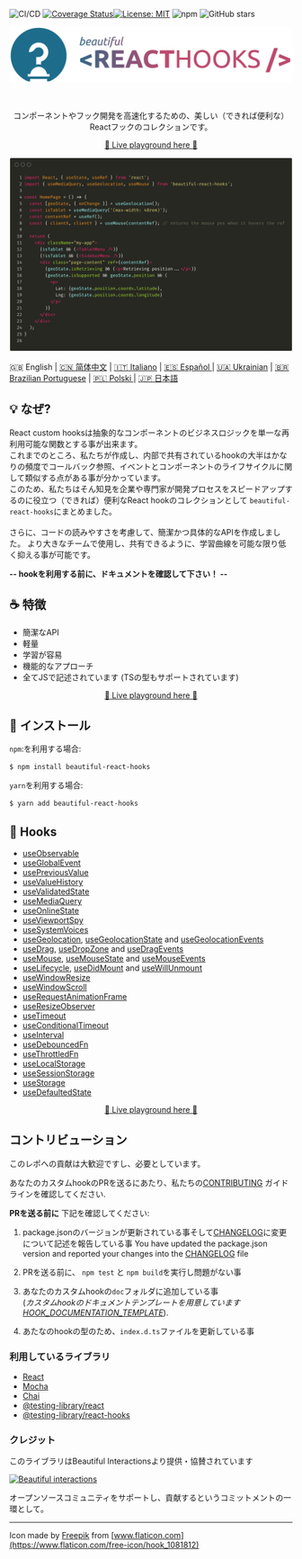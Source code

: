 ![CI/CD](https://github.com/beautifulinteractions/beautiful-react-hooks/workflows/CI/CD/badge.svg)
[![Coverage Status](https://coveralls.io/repos/github/beautifulinteractions/beautiful-react-hooks/badge.svg?branch=master)](https://coveralls.io/github/beautifulinteractions/beautiful-react-hooks?branch=master)[![License: MIT](https://img.shields.io/badge/License-MIT-yellow.svg)](https://opensource.org/licenses/MIT)
![npm](https://img.shields.io/npm/v/beautiful-react-hooks)
![GitHub stars](https://img.shields.io/github/stars/beautifulinteractions/beautiful-react-hooks?style=social)

<div align="center">
  <p align="center">
    <img src="../logo.png" alt="Beautiful React Hooks" width="750px" />
  </p>
</div>
<br />
<div>
  <p align="center">
    コンポーネントやフック開発を高速化するための、美しい（できれば便利な）Reactフックのコレクションです。
  </p>
</div>

<div>
  <p align="center">
    <a href="https://beautifulinteractions.github.io/beautiful-react-hooks/" target="_blank">
    🌟 Live playground here 🌟
    </a>
  </p>
</div>

![Usage example](../usage_example.png)


🇬🇧 English | <a href="https://github.com/beautifulinteractions/beautiful-react-hooks/blob/master/docs/README.zh-CN.md">🇨🇳 简体中文</a> | <a href="https://github.com/beautifulinteractions/beautiful-react-hooks/blob/master/docs/README.it-IT.md">🇮🇹 Italiano</a> | <a href="https://github.com/beautifulinteractions/beautiful-react-hooks/blob/master/docs/README.es-ES.md"> 🇪🇸 Español </a> | <a href="https://github.com/beautifulinteractions/beautiful-react-hooks/blob/master/docs/README.uk-UA.md">🇺🇦 Ukrainian</a> | <a href="https://github.com/beautifulinteractions/beautiful-react-hooks/blob/master/docs/README.pt-BR.md">🇧🇷 Brazilian Portuguese</a> | <a href="https://github.com/beautifulinteractions/beautiful-react-hooks/blob/master/docs/README.pl-PL.md">🇵🇱 Polski </a>| <a href="https://github.com/beautifulinteractions/beautiful-react-hooks/blob/master/docs/README.jp-JP.md">&#x1f1ef;&#x1f1f5; 日本語 </a>

## 💡 なぜ?
React custom hooksは抽象的なコンポーネントのビジネスロジックを単一な再利用可能な関数とする事が出来ます。<br />
これまでのところ、私たちが作成し、内部で共有されているhookの大半はかなりの頻度でコールバック参照、イベントとコンポーネントのライフサイクルに関して類似する点がある事が分かっています。<br />
このため、私たちはそん知見を企業や専門家が開発プロセスをスピードアップするのに役立つ（できれば）便利なReact hookのコレクションとして
`beautiful-react-hooks`にまとめました。
<br /><br />
さらに、コードの読みやすさを考慮して、簡潔かつ具体的なAPIを作成しました。
より大きなチームで使用し、共有できるように、学習曲線を可能な限り低く抑える事が可能です。


**-- hookを利用する前に、ドキュメントを確認して下さい！ --**

## ☕️ 特徴

* 簡潔なAPI
* 軽量
* 学習が容易
* 機能的なアプローチ
* 全てJSで記述されています (TSの型もサポートされています)

<div>
  <p align="center">
    <a href="https://beautifulinteractions.github.io/beautiful-react-hooks/" target="_blank">
    🌟 Live playground here 🌟
    </a>
  </p>
</div>

## 🕺 インストール

`npm`:を利用する場合:
```bash
$ npm install beautiful-react-hooks
```

`yarn`を利用する場合:

```bash
$ yarn add beautiful-react-hooks
```

## 🎨 Hooks

* [useObservable](./useObservable.md)
* [useGlobalEvent](./useGlobalEvent.md)
* [usePreviousValue](./usePreviousValue.md)
* [useValueHistory](./useValueHistory.md)
* [useValidatedState](./useValidatedState.md)
* [useMediaQuery](./useMediaQuery.md)
* [useOnlineState](./useOnlineState.md)
* [useViewportSpy](./useViewportSpy.md)
* [useSystemVoices](./useSystemVoices.md)
* [useGeolocation](./useGeolocation.md), [useGeolocationState](./useGeolocationState.md) and [useGeolocationEvents](./useGeolocationEvents.md)
* [useDrag](./useDrag.md), [useDropZone](./useDropZone.md) and [useDragEvents](./useDragEvents.md)
* [useMouse](./useMouse.md), [useMouseState](./useMouseState.md) and [useMouseEvents](./useMouseEvents.md)
* [useLifecycle](./useLifecycle.md), [useDidMount](./useDidMount.md) and [useWillUnmount](./useWillUnmount.md)
* [useWindowResize](./useWindowResize.md)
* [useWindowScroll](./useWindowScroll.md)
* [useRequestAnimationFrame](./useRequestAnimationFrame.md)
* [useResizeObserver](./useResizeObserver.md)
* [useTimeout](./useTimeout.md)
* [useConditionalTimeout](./useConditionalTimeout.md)
* [useInterval](./useInterval.md)
* [useDebouncedFn](./useDebouncedFn.md)
* [useThrottledFn](./useThrottledFn.md)
* [useLocalStorage](./useLocalStorage.md)
* [useSessionStorage](./useSessionStorage.md)
* [useStorage](./useStorage.md)
* [useDefaultedState](./useDefaultedState.md)

<div>
  <p align="center">
    <a href="https://beautifulinteractions.github.io/beautiful-react-hooks/" target="_blank">
    🌟 Live playground here 🌟
    </a>
  </p>
</div>

## コントリビューション

このレポへの貢献は大歓迎ですし、必要としています。

あなたのカスタムhookのPRを送るにあたり、私たちの[CONTRIBUTING](../CONTRIBUTING.md) ガイドラインを確認してください.

**PRを送る前に** 下記を確認してください:

1. package.jsonのバージョンが更新されている事そして[CHANGELOG](../CHANGELOG.md)に変更について記述を報告している事
You have updated the package.json version and reported your changes into the [CHANGELOG](./CHANGELOG.md) file
2. PRを送る前に、 `npm test` と `npm build`を実行し問題がない事

3. あなたのカスタムhookの`doc`フォルダに追加している事  
 (*カスタムhookのドキュメントテンプレートを用意しています [HOOK_DOCUMENTATION_TEMPLATE](../HOOK_DOCUMENTATION_TEMPLATE.md)*).

4. あたなのhookの型のため、`index.d.ts`ファイルを更新している事

### 利用しているライブラリ

* [React](https://reactjs.org/)
* [Mocha](https://mochajs.org/)
* [Chai](https://www.chaijs.com/)
* [@testing-library/react](https://testing-library.com/docs/react-testing-library/intro)
* [@testing-library/react-hooks](https://react-hooks-testing-library.com/)


### クレジット

このライブラリはBeautiful Interactionsより提供・協賛されています

<div>
  <p>
    <a href="https://beautifulinteractions.com/">
      <img src="https://beautifulinteractions.com/img/logo-colorful.svg" alt="Beautiful interactions" width="140px" />
    </a>
  </p>
</div>

オープンソースコミュニティをサポートし、貢献するというコミットメントの一環として。


---

Icon made by [Freepik](https://www.flaticon.com/authors/freepik) from [www.flaticon.com](https://www.flaticon.com/free-icon/hook_1081812)
